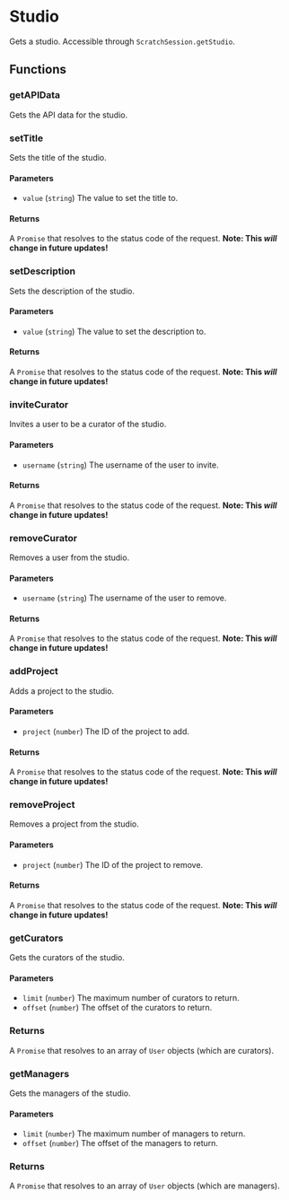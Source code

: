 # Studio

Gets a studio. Accessible through `ScratchSession.getStudio`.

## Functions

### getAPIData

Gets the API data for the studio.

### setTitle

Sets the title of the studio.

#### Parameters

- `value` (`string`) The value to set the title to.

#### Returns

A `Promise` that resolves to the status code of the request.
**Note: This _will_ change in future updates!**

### setDescription

Sets the description of the studio.

#### Parameters

- `value` (`string`) The value to set the description to.

#### Returns

A `Promise` that resolves to the status code of the request.
**Note: This _will_ change in future updates!**

### inviteCurator

Invites a user to be a curator of the studio.

#### Parameters

- `username` (`string`) The username of the user to invite.

#### Returns

A `Promise` that resolves to the status code of the request.
**Note: This _will_ change in future updates!**

### removeCurator

Removes a user from the studio.

#### Parameters

- `username` (`string`) The username of the user to remove.

#### Returns

A `Promise` that resolves to the status code of the request. **Note: This _will_ change in future updates!**

### addProject

Adds a project to the studio.

#### Parameters

- `project` (`number`) The ID of the project to add.

#### Returns

A `Promise` that resolves to the status code of the request. **Note: This _will_ change in future updates!**

### removeProject

Removes a project from the studio.

#### Parameters

- `project` (`number`) The ID of the project to remove.

#### Returns

A `Promise` that resolves to the status code of the request. **Note: This _will_ change in future updates!**

### getCurators

Gets the curators of the studio.

#### Parameters

- `limit` (`number`) The maximum number of curators to return.
- `offset` (`number`) The offset of the curators to return.

### Returns

A `Promise` that resolves to an array of `User` objects (which are curators).

### getManagers

Gets the managers of the studio.

#### Parameters

- `limit` (`number`) The maximum number of managers to return.
- `offset` (`number`) The offset of the managers to return.

### Returns

A `Promise` that resolves to an array of `User` objects (which are managers).

